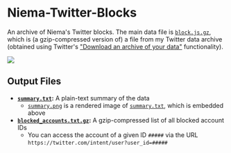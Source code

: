 # Niema-Twitter-Blocks
An archive of Niema's Twitter blocks. The main data file is [`block.js.gz`](block.js.gz), which is (a gzip-compressed version of) a file from my Twitter data archive (obtained using Twitter's ["Download an archive of your data"](https://twitter.com/settings/download_your_data) functionality).

<img src="https://github.com/niemasd/Niema-Twitter-Blocks/releases/latest/download/summary.png">

## Output Files
* **[`summary.txt`](https://github.com/niemasd/Niema-Twitter-Blocks/releases/latest/download/summary.txt):** A plain-text summary of the data
    * [`summary.png`](https://github.com/niemasd/Niema-Twitter-Blocks/releases/latest/download/summary.png) is a rendered image of [`summary.txt`](https://github.com/niemasd/Niema-Twitter-Blocks/releases/latest/download/summary.txt), which is embedded above
* **[`blocked_accounts.txt.gz`](https://github.com/niemasd/Niema-Twitter-Blocks/releases/latest/download/blocked_accounts.txt.gz):** A gzip-compressed list of all blocked account IDs
    * You can access the account of a given ID `#####` via the URL `https://twitter.com/intent/user?user_id=#####`
